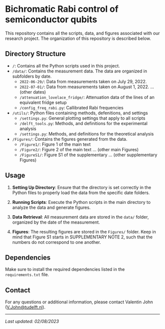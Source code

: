 # Bichromatic Rabi control of semiconductor qubits

This repository contains all the scripts, data, and figures associated with our research project. The organization of this repository is described below.

## Directory Structure

- `/`: Contains all the Python scripts used in this project.
- `/data/`: Contains the measurement data. The data are organized in subfolders by date.
    - `2022-06-29/`: Data from measurements taken on July 29, 2022.
    - `2022-07-01/`: Data from measurements taken on August 1, 2022.
    ... (other dates)
    - `/attenuation_lovelace_fridge/`: Attenuation data of the lines of an equivalent fridge setup
    - `/config_freq_rabi.py`: Callibrated Rabi frequencies
- `/utils/`: Python files containing methods, defenitions, and settings
    - `/settings.py`: General plotting settings that apply to all scripts
    - `/delft_tools.py`: Methods, and definitions for the experimental analysis
    - `/settings.py`: Methods, and definitions for the theoretical analysis
- `/Figures/`: Contains the figures generated from the data.
    - `/Figure1/`: Figure 1 of the main text
    - `/Figure2/`: Figure 2 of the main text
    ... (other main Figures)
    - `/FigureS1/`: Figure S1 of the supplementary
    ... (other supplementary Figures)

## Usage

1. **Setting Up Directory**: Ensure that the directory is set correctly in the Python files to properly load the data from the specific date folders.

2. **Running Scripts**: Execute the Python scripts in the main directory to analyze the data and generate figures.

3. **Data Retrieval**: All measurement data are stored in the `data/` folder, organized by the date of the measurement.

4. **Figures**: The resulting figures are stored in the `Figures/` folder. Keep in mind that Figure S1 starts in SUPPLEMENTARY NOTE 2, such that the numbers do not correspond to one another.

## Dependencies

Make sure to install the required dependencies listed in the `requirements.txt` file.

## Contact

For any questions or additional information, please contact Valentin John (V.John@tudelft.nl).

---

_Last updated: 02/08/2023_
